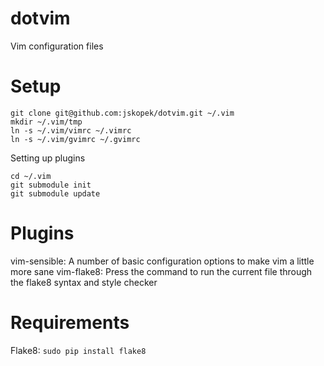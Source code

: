 dotvim
======

Vim configuration files

Setup
=====

	git clone git@github.com:jskopek/dotvim.git ~/.vim
	mkdir ~/.vim/tmp
	ln -s ~/.vim/vimrc ~/.vimrc
	ln -s ~/.vim/gvimrc ~/.gvimrc

Setting up plugins

	cd ~/.vim
	git submodule init
	git submodule update

Plugins
=======

vim-sensible: A number of basic configuration options to make vim a little more sane
vim-flake8: Press the <F7> command to run the current file through the flake8 syntax and style checker

Requirements
============

Flake8: `sudo pip install flake8`
